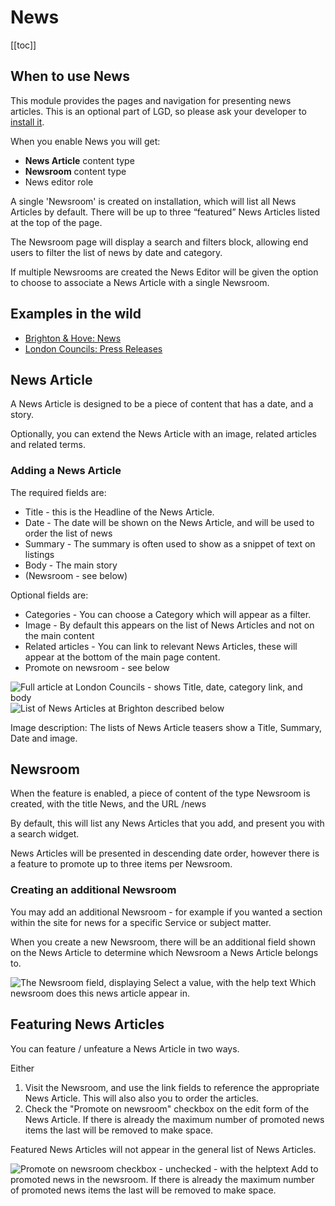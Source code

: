 # News

[[toc]]

## When to use News

This module provides the pages and navigation for presenting news articles. This is an optional part of LGD, so please ask your developer to [install it](https://github.com/localgovdrupal/localgov_news).

When you enable News you will get:
* **News Article** content type
* **Newsroom** content type
* News editor role

A single 'Newsroom' is created on installation, which will list all News Articles by default. There will be up to three “featured” News Articles listed at the top of the page. 

The Newsroom page will display a search and filters block, allowing end users to filter the list of news by date and category.

If multiple Newsrooms are created the News Editor will be given the option to choose to associate a News Article with a single Newsroom. 

## Examples in the wild

* [Brighton & Hove: News](https://www.brighton-hove.gov.uk/news)
* [London Councils: Press Releases](https://beta.londoncouncils.gov.uk/)


## News Article

A News Article is designed to be a piece of content that has a date, and a story. 

Optionally, you can extend the News Article with an image, related articles and related terms. 

### Adding a News Article

The required fields are:

* Title - this is the Headline of the News Article. 
* Date - The date will be shown on the News Article, and will be used to order the list of news
* Summary - The summary is often used to show as a snippet of text on listings
* Body - The main story
* (Newsroom - see below)

Optional fields are:

* Categories - You can choose a Category which will appear as a filter.
* Image - By default this appears on the list of News Articles and not on the main content
* Related articles - You can link to relevant News Articles, these will appear at the bottom of the main page content.
* Promote on newsroom - see below

![Full article at London Councils - shows Title, date, category link, and body](https://user-images.githubusercontent.com/3852805/124797652-692c0a80-df4a-11eb-9d61-16f4e26fd8db.png)
![List of News Articles at Brighton described below](https://user-images.githubusercontent.com/3852805/124797277-02a6ec80-df4a-11eb-8327-f04047748bb7.png)

Image description: The lists of News Article teasers show a Title, Summary, Date and image. 

## Newsroom

When the feature is enabled, a piece of content of the type Newsroom is created, with the title News, and the URL /news

By default, this will list any News Articles that you add, and present you with a search widget. 

News Articles will be presented in descending date order, however there is a feature to promote up to three items per Newsroom. 

### Creating an additional Newsroom

You may add an additional Newsroom - for example if you wanted a section within the site for news for a specific Service or subject matter. 

When you create a new Newsroom, there will be an additional field shown on the News Article to determine which Newsroom a News Article belongs to. 

![The Newsroom field, displaying Select a value, with the help text Which newsroom does this news article appear in.](https://user-images.githubusercontent.com/3852805/124797813-9c6e9980-df4a-11eb-9811-bc1cd9412062.png)

## Featuring News Articles

You can feature / unfeature a News Article in two ways.

Either
1. Visit the Newsroom, and use the link fields to reference the appropriate News Article. This will also also you to order the articles. 
2. Check the "Promote on newsroom" checkbox on the edit form of the News Article. If there is already the maximum number of promoted news items the last will be removed to make space.

Featured News Articles will not appear in the general list of News Articles. 

![Promote on newsroom checkbox - unchecked - with the helptext Add to promoted news in the newsroom. If there is already the maximum number of promoted news items the last will be removed to make space.](https://user-images.githubusercontent.com/3852805/124797795-95478b80-df4a-11eb-824d-c988b82bccf1.png)


